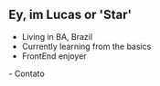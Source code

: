 ## Ey, im Lucas or 'Star'

-  Living in BA, Brazil 
-  Currently learning from the basics
-  FrontEnd enjoyer
<div  class="contato"> 
  - Contato
 

     
<a onclick="window.open(this.href,'_blank');return false;" href="https://www.instagram.com/star.ch1/"><img src="https://img.shields.io/badge/-Instagram-%23E4405F?style=for-the-badge&logo=instagram&logoColor=white" alt="">
  
  <a onclick="window.open(this.href,'_blank');return false;" href="https://www.linkedin.com/in/lucas-bernardo-697559219"><img src=" https://img.shields.io/badge/LinkedIn-0077B5?style=for-the-badge&logo=linkedin&logoColor=white" alt="">
 

</div> 
